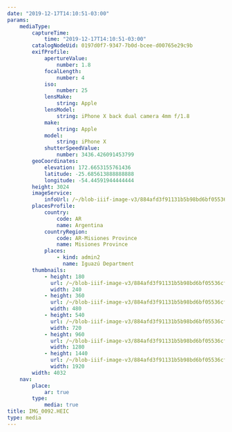 ```yaml
---
date: "2019-12-17T14:10:51-03:00"
params:
    mediaType:
        captureTime:
            time: "2019-12-17T14:10:51-03:00"
        catalogNodeUid: 0197d0f7-9347-7b0d-bcee-d00765e29c9b
        exifProfile:
            apertureValue:
                number: 1.8
            focalLength:
                number: 4
            iso:
                number: 25
            lensMake:
                string: Apple
            lensModel:
                string: iPhone X back dual camera 4mm f/1.8
            make:
                string: Apple
            model:
                string: iPhone X
            shutterSpeedValue:
                number: 3436.426091453799
        geoCoordinates:
            elevation: 172.6653155761436
            latitude: -25.685613888888888
            longitude: -54.44591944444444
        height: 3024
        imageService:
            infoUrl: /~/blob-iiif-image-v3/884afd3f91131b5b98bd6bf05536cf403904bbe78e6e3be2741df22c00b70fea/info.json
        placesProfile:
            country:
                code: AR
                name: Argentina
            countryRegion:
                code: AR-Misiones Province
                name: Misiones Province
            places:
                - kind: admin2
                  name: Iguazú Department
        thumbnails:
            - height: 180
              url: /~/blob-iiif-image-v3/884afd3f91131b5b98bd6bf05536cf403904bbe78e6e3be2741df22c00b70fea/full/240%2C180/0/default.jpg
              width: 240
            - height: 360
              url: /~/blob-iiif-image-v3/884afd3f91131b5b98bd6bf05536cf403904bbe78e6e3be2741df22c00b70fea/full/480%2C360/0/default.jpg
              width: 480
            - height: 540
              url: /~/blob-iiif-image-v3/884afd3f91131b5b98bd6bf05536cf403904bbe78e6e3be2741df22c00b70fea/full/720%2C540/0/default.jpg
              width: 720
            - height: 960
              url: /~/blob-iiif-image-v3/884afd3f91131b5b98bd6bf05536cf403904bbe78e6e3be2741df22c00b70fea/full/1280%2C960/0/default.jpg
              width: 1280
            - height: 1440
              url: /~/blob-iiif-image-v3/884afd3f91131b5b98bd6bf05536cf403904bbe78e6e3be2741df22c00b70fea/full/1920%2C1440/0/default.jpg
              width: 1920
        width: 4032
    nav:
        place:
            ar: true
        type:
            media: true
title: IMG_0092.HEIC
type: media
---
```


